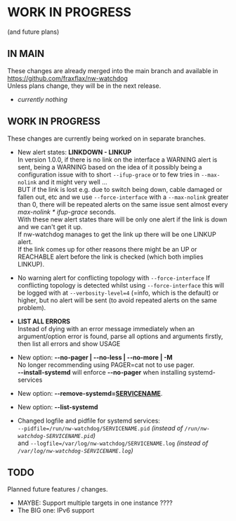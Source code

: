 # WORK IN PROGRESS
(and future plans)

## IN MAIN 
These changes are already merged into the main branch and available in https://github.com/fraxflax/nw-watchdog <br>
Unless plans change, they will be in the next release.

* _currently nothing_

## WORK IN PROGRESS 
These changes are currently being worked on in separate branches.

* New alert states: __LINKDOWN - LINKUP__<br>
  In version 1.0.0, if there is no link on the interface a WARNING alert is sent, being a WARNING based on the idea of it possibly being a configuration issue with to short `--ifup-grace` or to few tries in `--max-nolink` and it might very well ...<br>
  BUT if the link is lost e.g. due to switch being down, cable damaged or fallen out, etc and we use `--force-interface` with a `--max-nolink` greater than 0, there will be repeated alerts on the same issue sent almost every _max-nolink * ifup-grace_ seconds.<br>
  With these new alert states thare will be only one alert if the link is down and we can't get it up.<br>
  If nw-watchdog manages to get the link up there will be one LINKUP alert.<br>
  If the link comes up for other reasons there might be an UP or REACHABLE alert before the link is checked (which both implies LINKUP).

* No warning alert for conflicting topology with `--force-interface`
  If conflicting topology is detected whilst using `--force-interface` this will be logged with at `--verbosity-level=4` (=info, which is the default) or higher, but no alert will be sent (to avoid repeated alerts on the same problem).

* __LIST ALL ERRORS__<br>
  Instead of dying with an error message immediately when an argument/option error is found, parse all options and arguments firstly, then list all errors and show USAGE

* New option: __--no-pager | --no-less | --no-more | -M__<br>
  No longer recommending using PAGER=cat not to use pager.<br>
  __--install-systemd__ will enforce __--no-pager__ when installing systemd-services
  
* New option: __--remove-systemd=<ins>SERVICENAME</ins>__.

* New option: __--list-systemd__

* Changed logfile and pidfile for systemd services:<br>
  `--pidfile=/run/nw-watchdog/SERVICENAME.pid` _(instead of `/run/nw-watchdog-SERVICENAME.pid`)_<br>
  and `--logfile=/var/log/nw-watchdog/SERVICENAME.log` _(instead of `/var/log/nw-watchdog-SERVICENAME.log`)_

## TODO
Planned future features / changes.

* MAYBE: Support multiple targets in one instance ????
* The BIG one: IPv6 support
